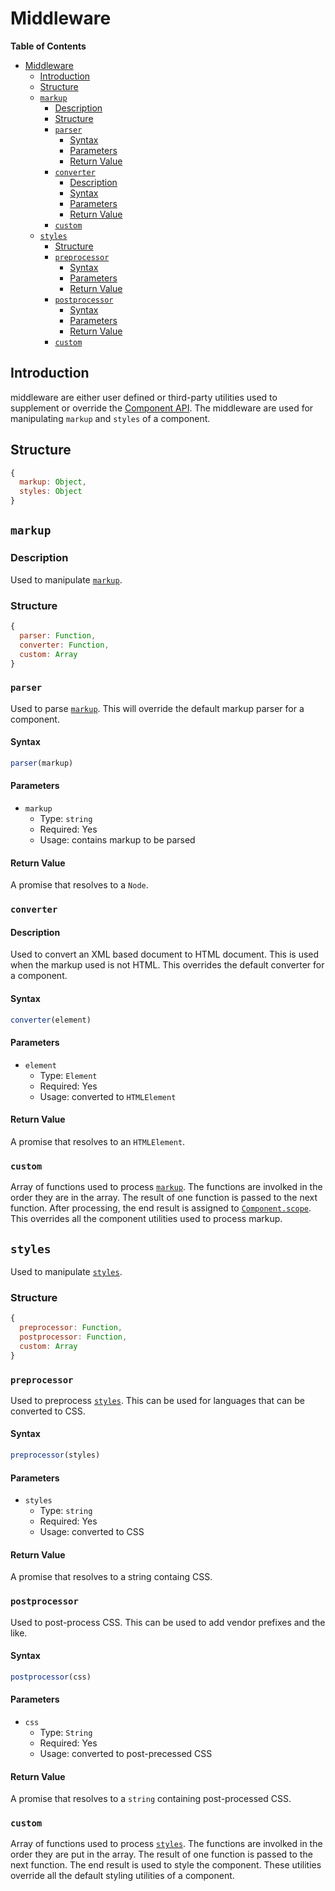 # Middleware

__Table of Contents__

- [Middleware](#middleware)
  - [Introduction](#introduction)
  - [Structure](#structure)
  - [`markup`](#markup)
    - [Description](#description)
    - [Structure](#structure-1)
    - [`parser`](#parser)
      - [Syntax](#syntax)
      - [Parameters](#parameters)
      - [Return Value](#return-value)
    - [`converter`](#converter)
      - [Description](#description-1)
      - [Syntax](#syntax-1)
      - [Parameters](#parameters-1)
      - [Return Value](#return-value-1)
    - [`custom`](#custom)
  - [`styles`](#styles)
    - [Structure](#structure-2)
    - [`preprocessor`](#preprocessor)
      - [Syntax](#syntax-2)
      - [Parameters](#parameters-2)
      - [Return Value](#return-value-2)
    - [`postprocessor`](#postprocessor)
      - [Syntax](#syntax-3)
      - [Parameters](#parameters-3)
      - [Return Value](#return-value-3)
    - [`custom`](#custom-1)

## Introduction

middleware are either user defined or third-party utilities used to supplement or override the [Component API](component/component.md#api). The middleware are used for manipulating `markup` and `styles` of a component.

## Structure

```js
{
  markup: Object,
  styles: Object
}
```

## `markup`

### Description

Used to manipulate [`markup`](#markup).

### Structure

```js
{
  parser: Function,
  converter: Function,
  custom: Array
}
```

### `parser`

Used to parse [`markup`](#markup). This will override the default markup parser for a component.

#### Syntax

```js
parser(markup)
```

#### Parameters

- `markup`
  - Type: `string`
  - Required: Yes
  - Usage: contains markup to be parsed

#### Return Value

A promise that resolves to a `Node`.

### `converter`

#### Description

Used to convert an XML based document to HTML document. This is used when the markup used is not HTML. This overrides the default converter for a component.

#### Syntax

```js
converter(element)
```

#### Parameters

- `element`
  - Type: `Element`
  - Required: Yes
  - Usage: converted to `HTMLElement`

#### Return Value

A promise that resolves to an `HTMLElement`.

### `custom`

Array of functions used to process [`markup`](./create-component.md#markup). The functions are involked in the order they are in the array. The result of one function is passed to the next function. After processing, the end result is assigned to [`Component.scope`](../component/compnent.md#scope). This overrides all the component utilities used to process markup.

## `styles`

Used to manipulate [`styles`](#styles).

### Structure

```js
{
  preprocessor: Function,
  postprocessor: Function,
  custom: Array
}
```

### `preprocessor`

Used to preprocess [`styles`](#styles). This can be used for languages that can be converted to CSS.

#### Syntax

```js
preprocessor(styles)
```

#### Parameters

- `styles`
  - Type: `string`
  - Required: Yes
  - Usage: converted to CSS

#### Return Value

A promise that resolves to a string containg CSS.

### `postprocessor`

Used to post-process CSS. This can be used to add vendor prefixes and the like.

#### Syntax

```js
postprocessor(css)
```

#### Parameters

- `css`
  - Type: `String`
  - Required: Yes
  - Usage: converted to post-precessed CSS

#### Return Value

A promise that resolves to a `string` containing post-processed CSS.

### `custom`

Array of functions used to process [`styles`](./create-component.md#styles). The functions are involked in the order they are put in the array. The result of one function is passed to the next function. The end result is used to style the component. These utilities override all the default styling utilities of a component.
